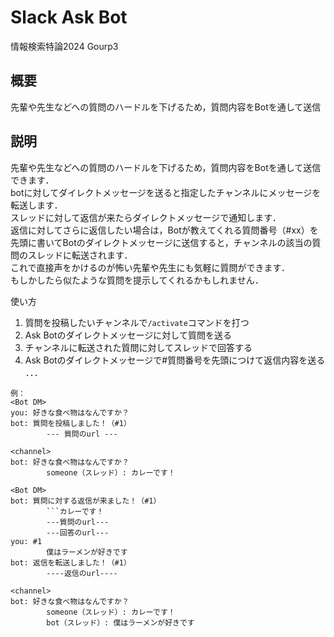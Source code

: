 # Slack Ask Bot
情報検索特論2024 Gourp3

## 概要
先輩や先生などへの質問のハードルを下げるため，質問内容をBotを通して送信

## 説明
先輩や先生などへの質問のハードルを下げるため，質問内容をBotを通して送信できます．<br>
botに対してダイレクトメッセージを送ると指定したチャンネルにメッセージを転送します．<br>
スレッドに対して返信が来たらダイレクトメッセージで通知します．<br>
返信に対してさらに返信したい場合は，Botが教えてくれる質問番号（#xx）を先頭に書いてBotのダイレクトメッセージに送信すると，チャンネルの該当の質問のスレッドに転送されます．<br>
これで直接声をかけるのが怖い先輩や先生にも気軽に質問ができます．<br>
もしかしたら似たような質問を提示してくれるかもしれません．<br>

使い方
1. 質問を投稿したいチャンネルで`/activate`コマンドを打つ
2. Ask Botのダイレクトメッセージに対して質問を送る
3. チャンネルに転送された質問に対してスレッドで回答する
4. Ask Botのダイレクトメッセージで#質問番号を先頭につけて返信内容を送る
．．．

```text
例：
<Bot DM>
you: 好きな食べ物はなんですか？
bot: 質問を投稿しました！（#1）
        --- 質問のurl ---

<channel>
bot: 好きな食べ物はなんですか？
        someone（スレッド）: カレーです！

<Bot DM>
bot: 質問に対する返信が来ました！（#1）
        ```カレーです！
        ---質問のurl---
        ---回答のurl---
you: #1
        僕はラーメンが好きです
bot: 返信を転送しました！（#1）
        ----返信のurl----

<channel>
bot: 好きな食べ物はなんですか？
        someone（スレッド）: カレーです！
        bot（スレッド）: 僕はラーメンが好きです
